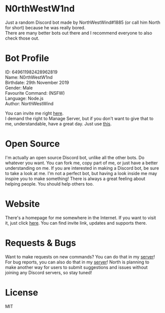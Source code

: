 # N0rthWestW1nd

Just a random Discord bot made by NorthWestWind#1885 (or call him North for short) because he was really bored.\
There are many better bots out there and I recommend everyone to also check those out.

# Bot Profile
ID: 649611982428962819\
Name: N0rthWestW1nd\
Birthdate: 29th November 2019\
Gender: Male\
Favourite Command: (NSFW)\
Language: Node.js\
Author: NorthWestWind

You can invite me right [here](https://discord.com/api/oauth2/authorize?client_id=649611982428962819&permissions=1391586679&scope=bot).\
I demand the right to Manage Server, but if you don't want to give that to me, understandable, have a great day. Just use [this](https://discord.com/api/oauth2/authorize?client_id=649611982428962819&permissions=0&scope=bot).

# Open Source
I'm actually an open source Discord bot, unlike all the other bots. Do whatever you want. You can fork me, copy part of me, or just have a better understanding on me. If you are interested in making a Discord bot, be sure to take a look at me. I'm not a perfect bot, but having a look inside me may inspire you to make something! There is always a great feeling about helping people. You should help others too.

# Website
There's a homepage for me somewhere in the Internet. If you want to visit it, just click [here](https://www.nwws.ml). You can find invite link, updates and supports there.

# Requests & Bugs
Want to make requests on new commands? You can do that in my [server](https://discord.gg/n67DUfQ)! For bug reports, you can also do that in my [server](https://discord.gg/n67DUfQ)! North is planning to make another way for users to submit suggestions and issues without joining any Discord servers, so stay tuned!

# License
MIT
